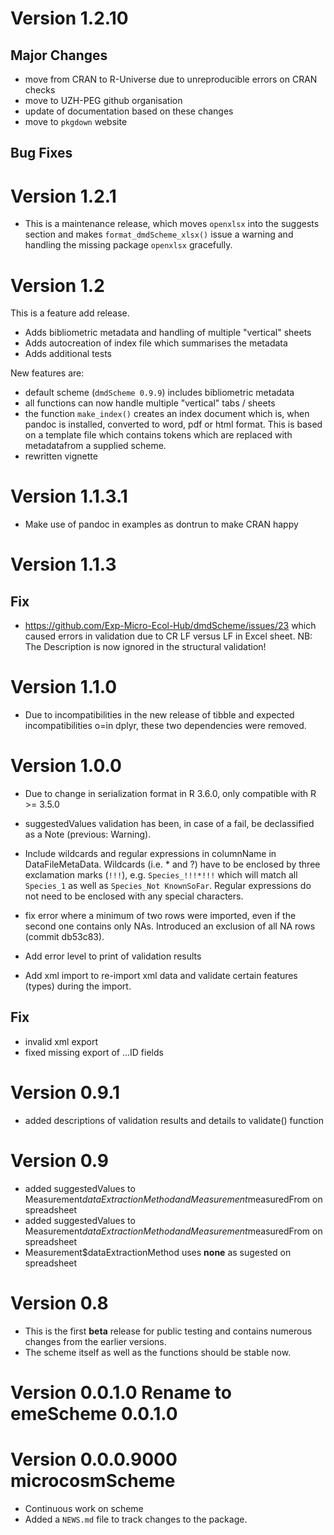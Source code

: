 # Version 1.2.10
## Major Changes
* move from CRAN to R-Universe due to unreproducible errors on CRAN checks
* move to UZH-PEG github organisation
* update of documentation based on these changes
* move to `pkgdown` website

## Bug Fixes

# Version 1.2.1
* This is a maintenance release, which moves `openxlsx` into the suggests section and makes 
`format_dmdScheme_xlsx()` issue a warning and handling the missing package `openxlsx` gracefully.

# Version 1.2

This is a feature add release.
* Adds bibliometric metadata and handling of multiple "vertical" sheets
* Adds autocreation of index file which summarises the metadata
* Adds additional tests

New features are:
* default scheme (`dmdScheme 0.9.9`) includes bibliometric metadata
* all functions can now handle multiple "vertical" tabs / sheets
* the function `make_index()` creates an index document which is, when pandoc is installed, converted to word, pdf or html format. This is based on a template file which contains tokens which are replaced with metadatafrom a supplied scheme.
* rewritten vignette


# Version 1.1.3.1
* Make use of pandoc in examples as dontrun to make CRAN happy

# Version 1.1.3

## Fix
* https://github.com/Exp-Micro-Ecol-Hub/dmdScheme/issues/23 which caused errors in validation due to CR LF versus LF in Excel sheet.
NB: The Description is now ignored in the structural validation!

# Version 1.1.0

* Due to incompatibilities in the new release of tibble and expected incompatibilities o=in dplyr, these two dependencies were removed.

# Version 1.0.0

* Due to change in serialization format in R 3.6.0, only compatible with R >= 3.5.0 

* suggestedValues validation has been, in case of a fail, be declassified as a Note (previous: Warning).
* Include wildcards and regular expressions in columnName in DataFileMetaData. Wildcards (i.e. * and ?) have to be enclosed by three exclamation marks (`!!!`), e.g. `Species_!!!*!!!` which will match all `Species_1` as well as `Species_Not KnownSoFar`. Regular expressions do not need to be enclosed with any special characters.
* fix error where a minimum of two rows were imported, even if the second one contains only NAs. Introduced an exclusion of all NA rows (commit db53c83).
* Add error level to print of validation results
* Add xml import to re-import xml data and validate certain features (types) during the import.

## Fix
* invalid xml export
* fixed missing export of ...ID fields


# Version 0.9.1

* added descriptions of validation results and details to validate() function

# Version 0.9
* added suggestedValues to Measurement$dataExtractionMethod and Measurement$measuredFrom on spreadsheet
* added suggestedValues to Measurement$dataExtractionMethod and Measurement$measuredFrom on spreadsheet
* Measurement$dataExtractionMethod uses **none** as sugested on spreadsheet

# Version 0.8
* This is the first **beta** release for public testing and contains numerous changes from the earlier versions.
* The scheme itself as well as the functions should be stable now.

# Version 0.0.1.0 Rename to emeScheme 0.0.1.0

# Version 0.0.0.9000 microcosmScheme 

* Continuous work on scheme
* Added a `NEWS.md` file to track changes to the package.

